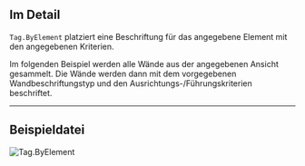 ## Im Detail
`Tag.ByElement` platziert eine Beschriftung für das angegebene Element mit den angegebenen Kriterien.

Im folgenden Beispiel werden alle Wände aus der angegebenen Ansicht gesammelt. Die Wände werden dann mit dem vorgegebenen Wandbeschriftungstyp und den Ausrichtungs-/Führungskriterien beschriftet.
___
## Beispieldatei

![Tag.ByElement](./Revit.Elements.Tag.ByElement_img.jpg)
